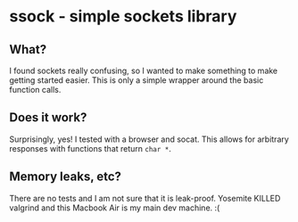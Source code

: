 # ssock - simple sockets library

## What?

I found sockets really confusing, so I wanted to make something to make getting
started easier. This is only a simple wrapper around the basic function calls.

## Does it work?

Surprisingly, yes! I tested with a browser and socat. This allows for arbitrary
responses with functions that return `char *`.

## Memory leaks, etc?

There are no tests and I am not sure that it is leak-proof. Yosemite KILLED
valgrind and this Macbook Air is my main dev machine. :(

